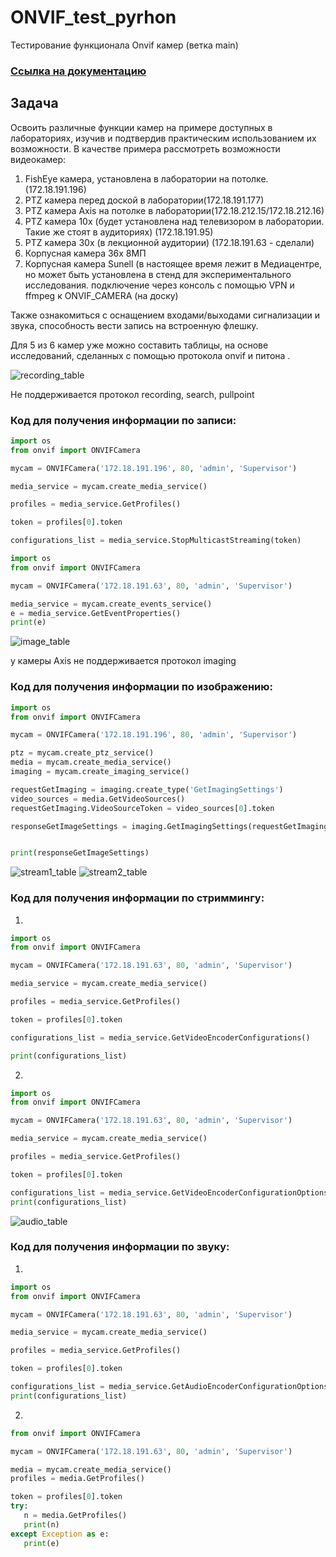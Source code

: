 # ONVIF_test_pyrhon
Тестирование функционала Onvif камер (ветка main)

### [Ссылка на документацию](https://wiki.miem.hse.ru/e/ru/edu/tracks/networking/students19/ibyakupov/method_python)
## Задача
Освоить различные функции камер  на примере доступных в лабораториях, изучив и подтвердив практическим использованием их возможности.
В качестве примера рассмотреть возможности видеокамер:
1.	FishEye камера, установлена в лаборатории на потолке.(172.18.191.196)
2.	PTZ камера перед доской в лаборатории(172.18.191.177)
3.	PTZ камера Axis на потолке в лаборатории(172.18.212.15/172.18.212.16)
4.	PTZ камера 10х (будет установлена над телевизором в лаборатории. Такие же стоят в аудиториях) (172.18.191.95)
5.	PTZ камера 30х (в лекционной аудитории) (172.18.191.63 - сделали)
6.	Корпусная камера 36х 8МП 
7.	Корпусная камера Sunell (в настоящее время лежит в Медиацентре, но может быть установлена в стенд для экспериментального исследования. 
подключение через консоль с помощью VPN и ffmpeg к  ONVIF_CAMERA (на доску)

Также ознакомиться с оснащением входами/выходами сигнализации и звука, способность вести запись на встроенную флешку.

Для 5 из 6 камер уже можно составить таблицы, на основе исследований, сделанных с помощью протокола onvif и питона .

![recording_table](https://user-images.githubusercontent.com/75256407/160934173-194b81af-677c-4548-afd7-dd3e1a70086c.png)

Не поддерживается протокол recording, search, pullpoint
### Код для получения информации по записи:
```python
import os
from onvif import ONVIFCamera

mycam = ONVIFCamera('172.18.191.196', 80, 'admin', 'Supervisor')

media_service = mycam.create_media_service()

profiles = media_service.GetProfiles()

token = profiles[0].token

configurations_list = media_service.StopMulticastStreaming(token)
```



```python
import os
from onvif import ONVIFCamera

mycam = ONVIFCamera('172.18.191.63', 80, 'admin', 'Supervisor')

media_service = mycam.create_events_service()
e = media_service.GetEventProperties()
print(e)
```




![image_table](https://user-images.githubusercontent.com/75256407/160934170-091548c8-b13c-4e19-a16f-d434251f434b.png)

 у камеры Axis не поддерживается протокол imaging
### Код для получения информации по изображению:

```python
import os
from onvif import ONVIFCamera

mycam = ONVIFCamera('172.18.191.196', 80, 'admin', 'Supervisor')

ptz = mycam.create_ptz_service()
media = mycam.create_media_service()
imaging = mycam.create_imaging_service()

requestGetImaging = imaging.create_type('GetImagingSettings')
video_sources = media.GetVideoSources()
requestGetImaging.VideoSourceToken = video_sources[0].token

responseGetImageSettings = imaging.GetImagingSettings(requestGetImaging)


print(responseGetImageSettings)
```



![stream1_table](https://user-images.githubusercontent.com/75256407/160934174-7021446c-aa2a-4bb5-b627-a5128e942fd6.png)
![stream2_table](https://user-images.githubusercontent.com/75256407/160934176-5172e445-6572-40fa-a4d0-3817d84e3f5d.png)
		

### Код для получения информации по стриммингу:

1)
```python
import os
from onvif import ONVIFCamera

mycam = ONVIFCamera('172.18.191.63', 80, 'admin', 'Supervisor')

media_service = mycam.create_media_service()

profiles = media_service.GetProfiles()

token = profiles[0].token

configurations_list = media_service.GetVideoEncoderConfigurations()

print(configurations_list)
```


2)

```python
import os
from onvif import ONVIFCamera

mycam = ONVIFCamera('172.18.191.63', 80, 'admin', 'Supervisor')

media_service = mycam.create_media_service()

profiles = media_service.GetProfiles()

token = profiles[0].token

configurations_list = media_service.GetVideoEncoderConfigurationOptions()
print(configurations_list)
```



![audio_table](https://user-images.githubusercontent.com/75256407/160934177-74670bf6-2563-448b-a094-8c0545ea3c5d.png)

### Код для получения информации по звуку:
1)
```python
import os
from onvif import ONVIFCamera

mycam = ONVIFCamera('172.18.191.63', 80, 'admin', 'Supervisor')

media_service = mycam.create_media_service()

profiles = media_service.GetProfiles()

token = profiles[0].token

configurations_list = media_service.GetAudioEncoderConfigurationOptions()
print(configurations_list)

```


2)
```python
from onvif import ONVIFCamera

mycam = ONVIFCamera('172.18.191.63', 80, 'admin', 'Supervisor')

media = mycam.create_media_service()
profiles = media.GetProfiles()

token = profiles[0].token
try:
   n = media.GetProfiles()
   print(n)
except Exception as e:
   print(e)
```



